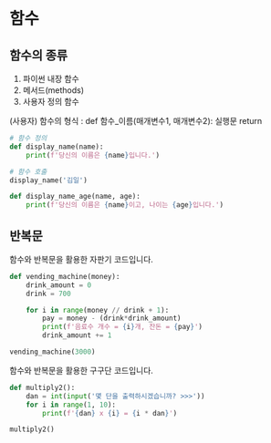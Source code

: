 # 함수

## 함수의 종류
1) 파이썬 내장 함수
2) 메서드(methods)
3) 사용자 정의 함수

(사용자) 함수의 형식 :
def 함수_이름(매개변수1, 매개변수2):
    실행문
    return
```python
# 함수 정의
def display_name(name):
    print(f'당신의 이름은 {name}입니다.')

# 함수 호출
display_name('김일')

def display_name_age(name, age):
    print(f'당신의 이름은 {name}이고, 나이는 {age}입니다.')
```
## 반복문
함수와 반복문을 활용한 자판기 코드입니다.
```python
def vending_machine(money):
    drink_amount = 0
    drink = 700

    for i in range(money // drink + 1):
        pay = money - (drink*drink_amount)
        print(f'음료수 개수 = {i}개, 잔돈 = {pay}')
        drink_amount += 1

vending_machine(3000)
```
함수와 반복문을 활용한 구구단 코드입니다.
```python
def multiply2():
    dan = int(input('몇 단을 출력하시겠습니까? >>>'))
    for i in range(1, 10):
        print(f'{dan} x {i} = {i * dan}')

multiply2()
```